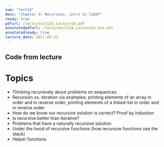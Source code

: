 ```yaml
---
num: "lect14"
desc: "Chapter 9: Recursion, intro to lab07"
ready: true
pdfurl: /lectures/CS24_Lecture14.pdf
annotatedpdfurl: /lectures/CS24_Lecture14_ann.pdf
annotatedready: true
lecture_date: 2017-05-22 
---
```



## Code from lecture

# Topics
* Thinking recursively about problems on sequences
* Recursion vs. iteration via examples: printing elements of an array in order and in reverse order, printing elements of a linked-list in order and in reverse order
* How do we know our recursive solution is correct? Proof by induction
* Is recursive better than iterative?
* Problems that have a naturally recursive solution
* Under the hood of recursive functions (how recursive functions use the stack)
* Helper functions
